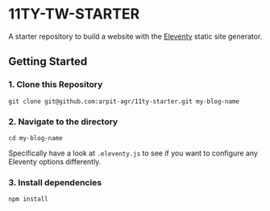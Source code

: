 # 11TY-TW-STARTER

A starter repository to build a website with the [Eleventy](https://github.com/11ty/eleventy) static site generator.

## Getting Started

### 1. Clone this Repository

```
git clone git@github.com:arpit-agr/11ty-starter.git my-blog-name
```

### 2. Navigate to the directory

```
cd my-blog-name
```

Specifically have a look at `.eleventy.js` to see if you want to configure any Eleventy options differently.

### 3. Install dependencies

```
npm install
```
